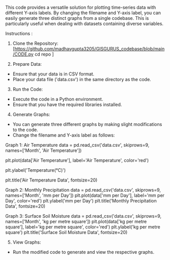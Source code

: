 This code provides a versatile solution for plotting time-series data with different Y-axis labels. By changing the filename and Y-axis label, you can easily generate three distinct graphs from a single codebase. This is particularly useful when dealing with datasets containing diverse variables.

Instructions :

1. Clone the Repository:
[https://github.com/madhavgupta3205/GISGURUS_codebase/blob/main/CODE.py
cd repo ]


2. Prepare Data:
- Ensure that your data is in CSV format.
- Place your data file ('data.csv') in the same directory as the code.


3. Run the Code:
- Execute the code in a Python environment.
- Ensure that you have the required libraries installed.

4. Generate Graphs:
- You can generate three different graphs by making slight modifications to the code.
- Change the filename and Y-axis label as follows:


Graph 1: Air Temperature
data = pd.read_csv('data.csv', skiprows=9, names=['Month', 'Air Temperature'])

plt.plot(data['Air Temperature'], label='Air Temperature', color='red')

plt.ylabel('Temperature(°C)')

plt.title('Air Temperature Data', fontsize=20)


Graph 2: Monthly Precipitation
data = pd.read_csv('data.csv', skiprows=9, names=['Month', 'mm per Day'])
plt.plot(data['mm per Day'], label='mm per Day', color='red')
plt.ylabel('mm per Day')
plt.title('Monthly Precipitation Data', fontsize=20)


Graph 3: Surface Soil Moisture
data = pd.read_csv('data.csv', skiprows=9, names=['Month', 'kg per metre square'])
plt.plot(data['kg per metre square'], label='kg per metre square', color='red')
plt.ylabel('kg per metre square')
plt.title('Surface Soil Moisture Data', fontsize=20)

5. View Graphs:
- Run the modified code to generate and view the respective graphs.
